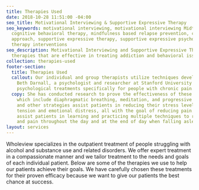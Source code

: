 ```yaml
---
title: Therapies Used
date: 2018-10-28 11:51:00 -04:00
seo_title: Motivational Interviewing & Supportive Expressive Therapy
seo_keywords: motivational interviewing, motivational interviewing Midtown Manhattan,
  cognitive behavioral therapy, mindfulness based relapse prevention, community reinforcement
  approach, supportive expressive therapy, supportive expressive psychotherapy, psychodynamic
  therapy interventions
seo_description: Motivational Interviewing and Supportive Expressive Therapy are research-backed
  therapies that are effective in treating addiction and behavioral issues.
collection: therapies-used
footer-section:
  title: Therapies Used
  callout: Our individual and group therapists utilize techniques developed by Dr.
    Beth Darnall, a psychologist and researcher at Stanford University who has designed
    psychological treatments specifically for people with chronic pain.
  copy: She has conducted research to prove the effectiveness of these techniques
    which include diaphragmatic breathing, meditation, and progressive relaxation.  These
    and other strategies assist patients in reducing their stress levels, muscular
    tension and emotional distress, all with the goal of reducing pain.  Our therapists
    assist patients in learning and practicing multiple techniques to reduce anxiety
    and pain throughout the day and at the end of day when falling asleep.
layout: services
---
```


Wholeview specializes in the outpatient treatment of people struggling with alcohol and substance use and related disorders. We offer expert treatment in a compassionate manner and we tailor treatment to the needs and goals of each individual patient. Below are some of the therapies we use to help our patients achieve their goals. We have carefully chosen these treatments for their proven efficacy because we want to give our patients the best chance at success.
